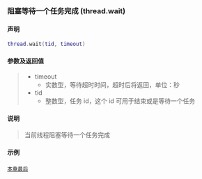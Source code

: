 ### 阻塞等待一个任务完成 (**thread\.wait**)


#### 声明
```lua
thread.wait(tid, timeout)
```


#### 参数及返回值
> - timeout
>   - 实数型，等待超时时间，超时后将返回，单位：秒
> - tid
>   - 整数型，任务 id，这个 id 可用于结束或是等待一个任务


#### 说明
> 当前线程阻塞等待一个任务完成  


#### 示例  
[`本章最后`](/Handbook/thread/README.md)  

